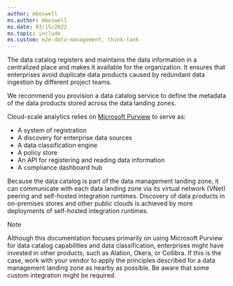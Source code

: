 ```yaml
---
author: mboswell
ms.author: mboswell
ms.date: 03/15/2022
ms.topic: include
ms.custom: e2e-data-management, think-tank
---
```


The data catalog registers and maintains the data information in a centralized place and makes it available for the organization. It ensures that enterprises avoid duplicate data products caused by redundant data ingestion by different project teams.

We recommend you provision a data catalog service to define the metadata of the data products stored across the data landing zones.

Cloud-scale analytics relies on [Microsoft Purview](/azure/purview/overview) to serve as:

- A system of registration
- A discovery for enterprise data sources
- A data classification engine
- A policy store
- An API for registering and reading data information
- A compliance dashboard hub

Because the data catalog is part of the data management landing zone, it can communicate with each data landing zone via its virtual network (VNet) peering and self-hosted integration runtimes. Discovery of data products in on-premises stores and other public clouds is achieved by more deployments of self-hosted integration runtimes.

> [!NOTE]
> Although this documentation focuses primarily on using Microsoft Purview for data catalog capabilities and data classification, enterprises might have invested in other products, such as Alation, Okera, or Collibra. If this is the case, work with your vendor to apply the principles described for a data management landing zone as nearby as possible. Be aware that some custom integration might be required.

